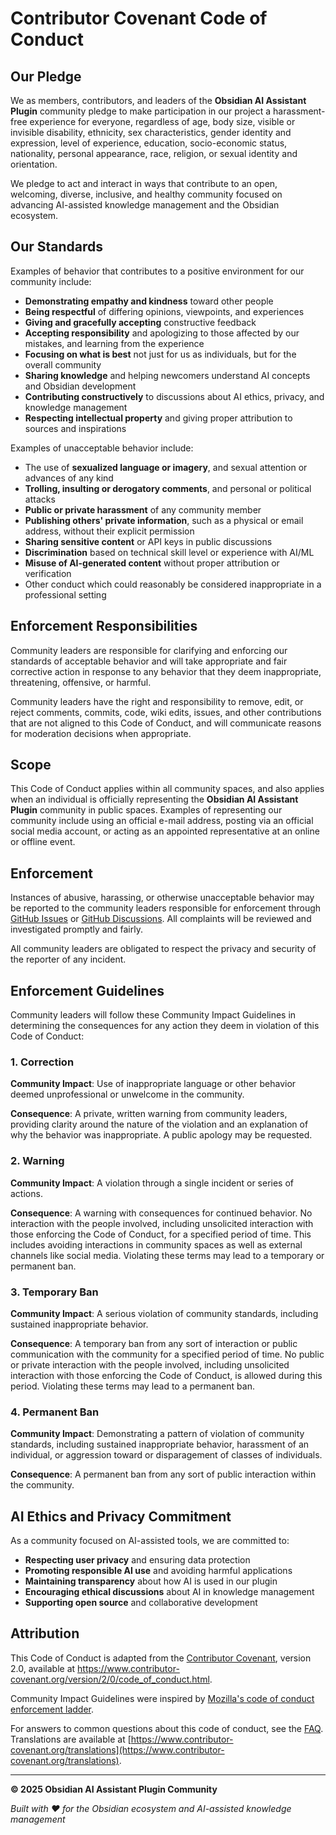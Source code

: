 # Contributor Covenant Code of Conduct

## Our Pledge

We as members, contributors, and leaders of the **Obsidian AI Assistant Plugin** community pledge to make participation in our project a harassment-free experience for everyone, regardless of age, body size, visible or invisible disability, ethnicity, sex characteristics, gender identity and expression, level of experience, education, socio-economic status, nationality, personal appearance, race, religion, or sexual identity and orientation.

We pledge to act and interact in ways that contribute to an open, welcoming, diverse, inclusive, and healthy community focused on advancing AI-assisted knowledge management and the Obsidian ecosystem.

## Our Standards

Examples of behavior that contributes to a positive environment for our community include:

- **Demonstrating empathy and kindness** toward other people
- **Being respectful** of differing opinions, viewpoints, and experiences
- **Giving and gracefully accepting** constructive feedback
- **Accepting responsibility** and apologizing to those affected by our mistakes, and learning from the experience
- **Focusing on what is best** not just for us as individuals, but for the overall community
- **Sharing knowledge** and helping newcomers understand AI concepts and Obsidian development
- **Contributing constructively** to discussions about AI ethics, privacy, and knowledge management
- **Respecting intellectual property** and giving proper attribution to sources and inspirations

Examples of unacceptable behavior include:

- The use of **sexualized language or imagery**, and sexual attention or advances of any kind
- **Trolling, insulting or derogatory comments**, and personal or political attacks
- **Public or private harassment** of any community member
- **Publishing others' private information**, such as a physical or email address, without their explicit permission
- **Sharing sensitive content** or API keys in public discussions
- **Discrimination** based on technical skill level or experience with AI/ML
- **Misuse of AI-generated content** without proper attribution or verification
- Other conduct which could reasonably be considered inappropriate in a professional setting

## Enforcement Responsibilities

Community leaders are responsible for clarifying and enforcing our standards of acceptable behavior and will take appropriate and fair corrective action in response to any behavior that they deem inappropriate, threatening, offensive, or harmful.

Community leaders have the right and responsibility to remove, edit, or reject comments, commits, code, wiki edits, issues, and other contributions that are not aligned to this Code of Conduct, and will communicate reasons for moderation decisions when appropriate.

## Scope

This Code of Conduct applies within all community spaces, and also applies when an individual is officially representing the **Obsidian AI Assistant Plugin** community in public spaces. Examples of representing our community include using an official e-mail address, posting via an official social media account, or acting as an appointed representative at an online or offline event.

## Enforcement

Instances of abusive, harassing, or otherwise unacceptable behavior may be reported to the community leaders responsible for enforcement through [GitHub Issues](https://github.com/tu-usuario/obsidian-ai-assistant/issues) or [GitHub Discussions](https://github.com/tu-usuario/obsidian-ai-assistant/discussions). All complaints will be reviewed and investigated promptly and fairly.

All community leaders are obligated to respect the privacy and security of the reporter of any incident.

## Enforcement Guidelines

Community leaders will follow these Community Impact Guidelines in determining the consequences for any action they deem in violation of this Code of Conduct:

### 1. Correction

**Community Impact**: Use of inappropriate language or other behavior deemed unprofessional or unwelcome in the community.

**Consequence**: A private, written warning from community leaders, providing clarity around the nature of the violation and an explanation of why the behavior was inappropriate. A public apology may be requested.

### 2. Warning

**Community Impact**: A violation through a single incident or series of actions.

**Consequence**: A warning with consequences for continued behavior. No interaction with the people involved, including unsolicited interaction with those enforcing the Code of Conduct, for a specified period of time. This includes avoiding interactions in community spaces as well as external channels like social media. Violating these terms may lead to a temporary or permanent ban.

### 3. Temporary Ban

**Community Impact**: A serious violation of community standards, including sustained inappropriate behavior.

**Consequence**: A temporary ban from any sort of interaction or public communication with the community for a specified period of time. No public or private interaction with the people involved, including unsolicited interaction with those enforcing the Code of Conduct, is allowed during this period. Violating these terms may lead to a permanent ban.

### 4. Permanent Ban

**Community Impact**: Demonstrating a pattern of violation of community standards, including sustained inappropriate behavior, harassment of an individual, or aggression toward or disparagement of classes of individuals.

**Consequence**: A permanent ban from any sort of public interaction within the community.

## AI Ethics and Privacy Commitment

As a community focused on AI-assisted tools, we are committed to:

- **Respecting user privacy** and ensuring data protection
- **Promoting responsible AI use** and avoiding harmful applications
- **Maintaining transparency** about how AI is used in our plugin
- **Encouraging ethical discussions** about AI in knowledge management
- **Supporting open source** and collaborative development

## Attribution

This Code of Conduct is adapted from the [Contributor Covenant](https://www.contributor-covenant.org/), version 2.0, available at https://www.contributor-covenant.org/version/2/0/code_of_conduct.html.

Community Impact Guidelines were inspired by [Mozilla's code of conduct enforcement ladder](https://github.com/mozilla/diversity).

For answers to common questions about this code of conduct, see the [FAQ](https://www.contributor-covenant.org/faq). Translations are available at [https://www.contributor-covenant.org/translations](https://www.contributor-covenant.org/translations).

---

**© 2025 Obsidian AI Assistant Plugin Community**

*Built with ❤️ for the Obsidian ecosystem and AI-assisted knowledge management*
